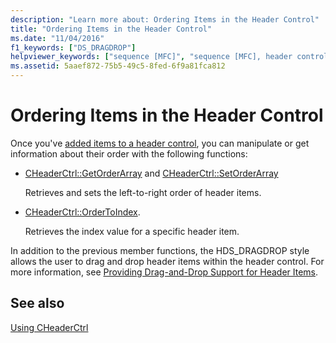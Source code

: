 ```yaml
---
description: "Learn more about: Ordering Items in the Header Control"
title: "Ordering Items in the Header Control"
ms.date: "11/04/2016"
f1_keywords: ["DS_DRAGDROP"]
helpviewer_keywords: ["sequence [MFC]", "sequence [MFC], header control items", "OrderToIndex method [MFC]", "DS_DRAGDROP notification [MFC]", "GetOrderArray method [MFC]", "SetOrderArray method [MFC]", "header controls [MFC], ordering items"]
ms.assetid: 5aaef872-75b5-49c5-8fed-6f9a81fca812
---
```

# Ordering Items in the Header Control

Once you've [added items to a header control](adding-items-to-the-header-control.md), you can manipulate or get information about their order with the following functions:

- [CHeaderCtrl::GetOrderArray](reference/cheaderctrl-class.md#getorderarray) and [CHeaderCtrl::SetOrderArray](reference/cheaderctrl-class.md#setorderarray)

   Retrieves and sets the left-to-right order of header items.

- [CHeaderCtrl::OrderToIndex](reference/cheaderctrl-class.md#ordertoindex).

   Retrieves the index value for a specific header item.

In addition to the previous member functions, the HDS_DRAGDROP style allows the user to drag and drop header items within the header control. For more information, see [Providing Drag-and-Drop Support for Header Items](providing-drag-and-drop-support-for-header-items.md).

## See also

[Using CHeaderCtrl](using-cheaderctrl.md)
